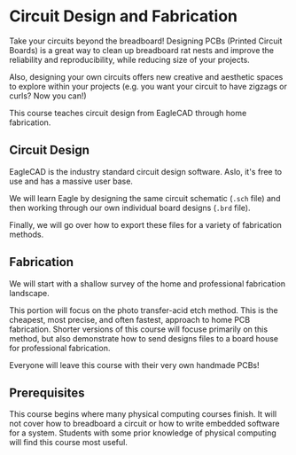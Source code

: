 # Circuit Design and Fabrication
Take your circuits beyond the breadboard! Designing PCBs (Printed Circuit Boards) is a great way to clean up breadboard rat nests and improve the reliability and reproducibility, while reducing size of your projects. 

Also, designing your own circuits offers new creative and aesthetic spaces to explore within your projects (e.g. you want your circuit to have zigzags or curls? Now you can!) 

This course teaches circuit design from EagleCAD through home fabrication.

## Circuit Design
EagleCAD is the industry standard circuit design software. Aslo, it's free to use and has a massive user base. 

We will learn Eagle by designing the same circuit schematic (``.sch`` file) and then working through our own individual board designs (``.brd`` file).

Finally, we will go over how to export these files for a variety of fabrication methods.

## Fabrication
We will start with a shallow survey of the home and professional fabrication landscape.

This portion will focus on the photo transfer-acid etch method. This is the cheapest, most precise, and often fastest, approach to home PCB fabrication. Shorter versions of this course will focuse primarily on this method, but also demonstrate how to send designs files to a board house for professional fabrication.

Everyone will leave this course with their very own handmade PCBs!  

## Prerequisites
This course begins where many physical computing courses finish. It will not cover how to breadboard a circuit or how to write embedded software for a system. Students with some prior knowledge of physical computing will find this course most useful.
